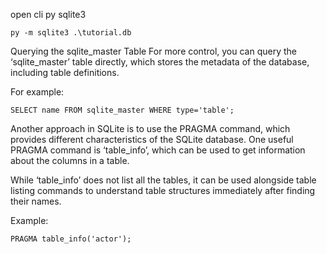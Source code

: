 

open cli py sqlite3

``` sqlite
py -m sqlite3 .\tutorial.db
```


Querying the sqlite_master Table
For more control, you can query the ‘sqlite_master’ table directly, which stores the metadata of the database, including table definitions.

For example:
```
SELECT name FROM sqlite_master WHERE type='table';
```


Another approach in SQLite is to use the PRAGMA command, which provides different characteristics of the SQLite database. One useful PRAGMA command is ‘table_info’, which can be used to get information about the columns in a table.

While ‘table_info’ does not list all the tables, it can be used alongside table listing commands to understand table structures immediately after finding their names.

Example:

```
PRAGMA table_info('actor');
```


